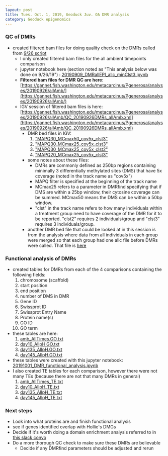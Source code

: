 ```yaml
---
layout: post
title: Tues. Oct. 1, 2019, Geoduck Juv. OA DMR analysis
category: Geoduck epigenomics
---
```


### QC of DMRs
- created filtered bam files for doing quality check on the DMRs called from [9/26 script](https://gannet.fish.washington.edu/metacarcinus/mox_jobs/20190926_DMRfind3clstAllEPIsamples.sh)
	- I only created filtered bam files for the all ambient timepoints comparison
	- jupyter notebook here (section noted as "This analysis below was done on 9/26/19") : [20190909_DMRallEPI_allc_minClst3.ipynb](https://github.com/shellywanamaker/Shelly_Pgenerosa/blob/master/analyses/20190909_DMRallEPI_allc_minClst3.ipynb) 
	- **Filtered bam files for DMR QC are here:** [https://gannet.fish.washington.edu/metacarcinus/Pgenerosa/analyses/20190926/allAmb/](https://gannet.fish.washington.edu/metacarcinus/Pgenerosa/analyses/20190926/allAmb/)
	- IGV session of filtered bam files is here: [https://gannet.fish.washington.edu/metacarcinus/Pgenerosa/analyses/20190926/allAmb/QC_20190926DMRs_allAmb.xml](https://gannet.fish.washington.edu/metacarcinus/Pgenerosa/analyses/20190926/allAmb/QC_20190926DMRs_allAmb.xml)
		- DMR bed files in IGV:
			1. ["MAPQ30\_MCmax50\_cov5x_clst3"](https://gannet.fish.washington.edu/metacarcinus/Pgenerosa/analyses/20190822/amb_AllTimes_DMR250bp_MCmax50_cov5x_clst3_rms_results_collapsed.tsv.DMR.bed) 
			2. ["MAPQ30\_MCmax25\_cov5x_clst3"](https://gannet.fish.washington.edu/metacarcinus/Pgenerosa/analyses/20190822/amb_AllTimes_DMR250bp_MCmax25_cov5x_clst3_rms_results_collapsed.tsv.DMR.bed)
			3. ["MAPQ30\_MCmax25\_cov5x_clst2"](https://gannet.fish.washington.edu/metacarcinus/Pgenerosa/analyses/20190822/amb_AllTimes_DMR250bp_MCmax25_cov5x_rms_results_collapsed.tsv.DMR.bed)
			4. ["MAPQ20\_MCmax25\_cov5x_clst3"](https://gannet.fish.washington.edu/metacarcinus/Pgenerosa/analyses/20190926/amb_AllTimes_DMR250bp_MCmax25_cov5x_clst3_rms_results_collapsed.tsv.DMR.bed)
		- some notes about these files:
			- DMRs are commonly defined as 250bp regions containing minimally 3 differentially methylated sites (DMS) that have 5x coverage (noted in the track name as "cov5x")
			- MAPQ filter is specified at the beginning of the track name
			- MCmax25 refers to a parameter in DMRfind specifying that if DMS are within a 25bp window, their cytosine coverage can be summed. MCmax50 means the DMS can be within a 50bp window. 
			- "clst" in the track name refers to how many individuals within a treatment group need to have coverage of the DMR for it to be reported. "clst2" requires 2 individuals/group and "clst3" requires 3 individuals/group.
		- another DMR bed file that could be looked at in this session is from the analysis where data from all individuals in each group were merged so that each group had one allc file before DMRs were called. That file is [here](https://gannet.fish.washington.edu/metacarcinus/Pgenerosa/analyses/20190822/merge_allc/amb_AllTimes_mergAllc_DMR250bp_MCmax25_cov5x_rms_results_collapsed.tsv.DMR.bed) 

### Functional analysis of DMRs
- created tables for DMRs from each of the 4 comparisons containing the following fields:
	1. chromosome (scaffold)
	2. start position
	3. end position
	4. number of DMS in DMR
	5. Gene ID
	6. Swissprot ID
	7. Swissprot Entry Name
	8. Protein name(s)
	9. GO ID
	10. GO term
- these tables are here:
	1. [amb_AllTimes.GO.txt](https://github.com/shellywanamaker/Shelly_Pgenerosa/blob/master/analyses/20191001_anno/amb_AllTimes.GO.txt)
	2. [day10_AllpH.GO.txt](https://github.com/shellywanamaker/Shelly_Pgenerosa/blob/master/analyses/20191001_anno/day10_AllpH.GO.txt)
	3. [day135_AllpH.GO.txt](https://github.com/shellywanamaker/Shelly_Pgenerosa/blob/master/analyses/20191001_anno/day135_AllpH.GO.txt)
	4. [day145_AllpH.GO.txt](https://github.com/shellywanamaker/Shelly_Pgenerosa/blob/master/analyses/20191001_anno/day145_AllpH.GO.txt)
- these tables were created with this jupyter notebook: [20191001_DMR_functional_analysis.ipynb](https://github.com/shellywanamaker/Shelly_Pgenerosa/blob/master/analyses/20191001_DMR_functional_analysis.ipynb)
- I also created TE tables for each comparison, however there were not many TEs (because there are not that many DMRs in general)
	1. [amb\_AllTimes\_TE.txt](https://github.com/shellywanamaker/Shelly_Pgenerosa/blob/master/analyses/20191001_anno/amb_AllTimes_TE.txt)
	2. [day10\_AllpH\_TE.txt](https://github.com/shellywanamaker/Shelly_Pgenerosa/blob/master/analyses/20191001_anno/day10_AllpH_TE.txt)
	3. [day135\_AllpH\_TE.txt](https://github.com/shellywanamaker/Shelly_Pgenerosa/blob/master/analyses/20191001_anno/day135_AllpH_TE.txt)
	4. [day145\_AllpH\_TE.txt](https://github.com/shellywanamaker/Shelly_Pgenerosa/blob/master/analyses/20191001_anno/day145_AllpH_TE.txt)

### Next steps 
- Look into what proteins are and finish functional analysis
- see if genes identified overlap with Hollie's DMGs
- Decide if it's worth doing a domain enrichment analysis referred to in [this slack convo](https://genefish.slack.com/archives/GG4HW5SC9/p1569966253020700?thread_ts=1569347224.006000&cid=GG4HW5SC9)
- Do a more thorough QC check to make sure these DMRs are believable
	- Decide if any DMRfind parameters should be adjusted and rerun